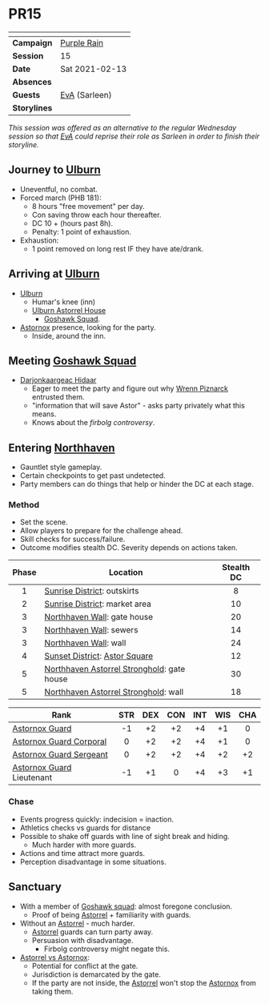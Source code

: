 # PR15

| []() | |
| --- | --- |
| **Campaign** | [Purple Rain](../purple-rain.md) |
| **Session** | 15 |
| **Date** | Sat 2021-02-13 |
| **Absences** | |
| **Guests** | [EvA](../../../players/eva.md) (Sarleen) |
| **Storylines** | |

*This session was offered as an alternative to the regular Wednesday session so that [EvA](../../../players/eva.md) could reprise their role as Sarleen in order to finish their storyline.*

## Journey to [Ulburn](../../../astarus/places/villages/ulburn.md)

- Uneventful, no combat.
- Forced march (PHB 181):
  - 8 hours "free movement" per day.
  - Con saving throw each hour thereafter.
  - DC 10 + (hours past 8h).
  - Penalty: 1 point of exhaustion.
- Exhaustion:
  - 1 point removed on long rest IF they have ate/drank.

## Arriving at [Ulburn](../../../astarus/places/villages/ulburn.md)

- [Ulburn](../../../astarus/places/villages/ulburn.md)
  - Humar's knee (inn)
  - [Ulburn Astorrel House](../../../astarus/places/buildings/goshawk-squad-house.md)
    - [Goshawk Squad](../../../astarus/civilisations/kingdom-of-astor/organisations/astorrel/squads/goshawk.md).
- [Astornox](../../../astarus/civilisations/kingdom-of-astor/organisations/astornox/astornox.md) presence, looking for the party.
  - Inside, around the inn.

## Meeting [Goshawk Squad](../../../astarus/civilisations/kingdom-of-astor/organisations/astorrel/squads/goshawk.md)

- [Darjonkaargeac Hidaar](../../../astarus/people/darjonkaargeac-hidaar.md)
  - Eager to meet the party and figure out why [Wrenn Piznarck](../../../astarus/people/wrenn-piznarck.md) entrusted them.
  - "information that will save Astor" - asks party privately what this means.
  - Knows about the *firbolg controversy*.

## Entering [Northhaven](../../../astarus/places/cities/northhaven.md)

- Gauntlet style gameplay.
- Certain checkpoints to get past undetected.
- Party members can do things that help or hinder the DC at each stage.

### Method

- Set the scene.
- Allow players to prepare for the challenge ahead.
- Skill checks for success/failure.
- Outcome modifies stealth DC. Severity depends on actions taken.

| Phase | Location | Stealth DC |
|:---:| --- |:---:|
| 1 | [Sunrise District](../../../astarus/places/districts/sunrise-district.md): outskirts | 8 |
| 2 | [Sunrise District](../../../astarus/places/districts/sunrise-district.md): market area | 10 |
| 3 | [Northhaven Wall](../../../astarus/places/structures/northhaven-wall.md): gate house | 20 |
| 3 | [Northhaven Wall](../../../astarus/places/structures/northhaven-wall.md): sewers | 14 |
| 3 | [Northhaven Wall](../../../astarus/places/structures/northhaven-wall.md): wall | 24 |
| 4 | [Sunset District](../../../astarus/places/districts/sunset-district.md): [Astor Square](../../../astarus/places/structures/astor-square.md) | 12 |
| 5 | [Northhaven Astorrel Stronghold](../../../astarus/places/strongholds/northhaven-astorrel-stronghold.md): gate house | 30 |
| 5 | [Northhaven Astorrel Stronghold](../../../astarus/places/strongholds/northhaven-astorrel-stronghold.md): wall | 18 |

| Rank | STR | DEX | CON | INT | WIS | CHA |
| --- |:---:|:---:|:---:|:---:|:---:|:---:|
| [Astornox Guard](../../../astarus/civilisations/kingdom-of-astor/organisations/astornox/ranks/1-guard.md) | -1 | +2 | +2 | +4 | +1 | 0 |
| [Astornox Guard Corporal](../../../astarus/civilisations/kingdom-of-astor/organisations/astornox/ranks/2-guard-corporal.md) | 0 | +2 | +2 | +4 | +1 | 0 |
| [Astornox Guard Sergeant](../../../astarus/civilisations/kingdom-of-astor/organisations/astornox/ranks/3-guard-sergeant.md) | 0 | +2 | +2 | +4 | +2 | +2 |
| [Astornox Guard](../../../astarus/civilisations/kingdom-of-astor/organisations/astornox/ranks/1-guard.md) Lieutenant | -1 | +1 | 0 | +4 | +3 | +1 |

### Chase

- Events progress quickly: indecision = inaction.
- Athletics checks vs guards for distance
- Possible to shake off guards with line of sight break and hiding.
  - Much harder with more guards.
- Actions and time attract more guards.
- Perception disadvantage in some situations.

## Sanctuary

- With a member of [Goshawk squad](../../../astarus/civilisations/kingdom-of-astor/organisations/astorrel/squads/goshawk.md): almost foregone conclusion.
  - Proof of being [Astorrel](../../../astarus/civilisations/kingdom-of-astor/organisations/astorrel/astorrel.md) + familiarity with guards.
- Without an [Astorrel](../../../astarus/civilisations/kingdom-of-astor/organisations/astorrel/astorrel.md) - much harder.
  - [Astorrel](../../../astarus/civilisations/kingdom-of-astor/organisations/astorrel/astorrel.md) guards can turn party away.
  - Persuasion with disadvantage.
    - Firbolg controversy might negate this.
- [Astorrel vs Astornox](../../astorrel-agents/storylines/astorrel-vs-astornox.md):
  - Potential for conflict at the gate.
  - Jurisdiction is demarcated by the gate.
  - If the party are not inside, the [Astorrel](../../../astarus/civilisations/kingdom-of-astor/organisations/astorrel/astorrel.md) won't stop the [Astornox](../../../astarus/civilisations/kingdom-of-astor/organisations/astornox/astornox.md) from taking them.
